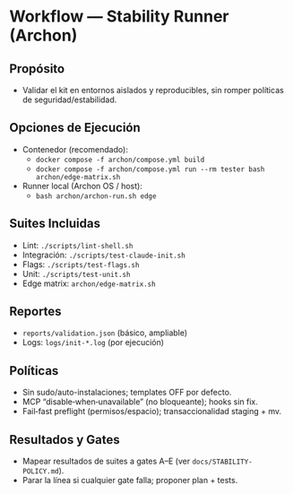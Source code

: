 # Workflow — Stability Runner (Archon)

## Propósito
- Validar el kit en entornos aislados y reproducibles, sin romper políticas de seguridad/estabilidad.

## Opciones de Ejecución
- Contenedor (recomendado):
  - `docker compose -f archon/compose.yml build`
  - `docker compose -f archon/compose.yml run --rm tester bash archon/edge-matrix.sh`
- Runner local (Archon OS / host):
  - `bash archon/archon-run.sh edge`

## Suites Incluidas
- Lint: `./scripts/lint-shell.sh`
- Integración: `./scripts/test-claude-init.sh`
- Flags: `./scripts/test-flags.sh`
- Unit: `./scripts/test-unit.sh`
- Edge matrix: `archon/edge-matrix.sh`

## Reportes
- `reports/validation.json` (básico, ampliable)
- Logs: `logs/init-*.log` (por ejecución)

## Políticas
- Sin sudo/auto-instalaciones; templates OFF por defecto.
- MCP “disable‑when‑unavailable” (no bloqueante); hooks sin fix.
- Fail‑fast preflight (permisos/espacio); transaccionalidad staging + mv.

## Resultados y Gates
- Mapear resultados de suites a gates A–E (ver `docs/STABILITY-POLICY.md`).
- Parar la línea si cualquier gate falla; proponer plan + tests.

